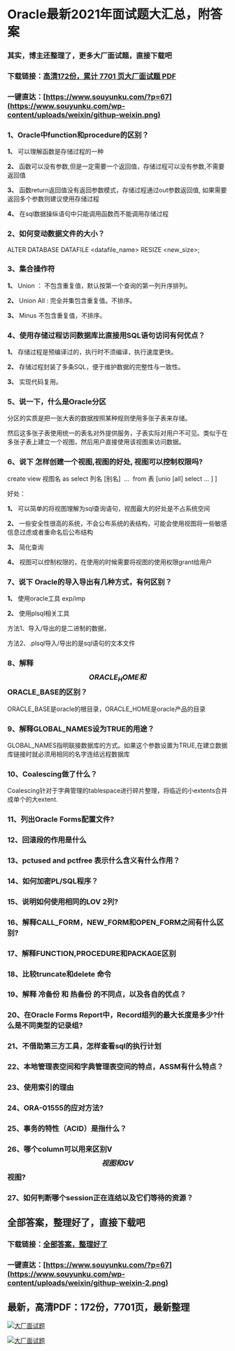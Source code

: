 # Oracle最新2021年面试题大汇总，附答案

### 其实，博主还整理了，更多大厂面试题，直接下载吧

### 下载链接：[高清172份，累计 7701 页大厂面试题  PDF](https://github.com/souyunku/DevBooks/blob/master/docs/index.md)

### 一键直达：[https://www.souyunku.com/?p=67](https://www.souyunku.com/wp-content/uploads/weixin/githup-weixin.png)



### 1、Oracle中function和procedure的区别？

**1、** 可以理解函数是存储过程的一种

**2、** 函数可以没有参数,但是一定需要一个返回值，存储过程可以没有参数,不需要返回值

**3、** 函数return返回值没有返回参数模式，存储过程通过out参数返回值, 如果需要返回多个参数则建议使用存储过程

**4、** 在sql数据操纵语句中只能调用函数而不能调用存储过程


### 2、如何变动数据文件的大小？

ALTER DATABASE DATAFILE <datafile_name> RESIZE <new_size>;


### 3、集合操作符

**1、** Union ： 不包含重复值，默认按第一个查询的第一列升序排列。

**2、** Union All : 完全并集包含重复值。不排序。

**3、** Minus 不包含重复值，不排序。


### 4、使用存储过程访问数据库比直接用SQL语句访问有何优点？

**1、** 存储过程是预编译过的，执行时不须编译，执行速度更快。

**2、** 存储过程封装了多条SQL，便于维护数据的完整性与一致性。

**3、** 实现代码复用。


### 5、说一下，什么是Oracle分区

分区的实质是把一张大表的数据按照某种规则使用多张子表来存储。

然后这多张子表使用统一的表名对外提供服务，子表实际对用户不可见。类似于在多张子表上建立一个视图，然后用户直接使用该视图来访问数据。


### 6、说下 怎样创建一个视图,视图的好处, 视图可以控制权限吗?

create view 视图名 as select 列名 [别名]  …  from 表 [unio [all] select … ] ]

好处：

**1、** 可以简单的将视图理解为sql查询语句，视图最大的好处是不占系统空间

**2、** 一些安全性很高的系统，不会公布系统的表结构，可能会使用视图将一些敏感信息过虑或者重命名后公布结构

**3、** 简化查询

**4、** 视图可以控制权限的，在使用的时候需要将视图的使用权限grant给用户


### 7、说下 Oracle的导入导出有几种方式，有何区别？

**1、** 使用oracle工具 exp/imp

**2、** 使用plsql相关工具

方法1、导入/导出的是二进制的数据，

方法2、.plsql导入/导出的是sql语句的文本文件


### 8、解释$$ORACLE_HOME和$$ORACLE_BASE的区别？

ORACLE_BASE是oracle的根目录，ORACLE_HOME是oracle产品的目录


### 9、解释GLOBAL_NAMES设为TRUE的用途？

GLOBAL_NAMES指明联接数据库的方式。如果这个参数设置为TRUE,在建立数据库链接时就必须用相同的名字连结远程数据库


### 10、Coalescing做了什么？

Coalescing针对于字典管理的tablespace进行碎片整理，将临近的小extents合并成单个的大extent.


### 11、列出Oracle Forms配置文件?
### 12、回滚段的作用是什么
### 13、pctused and pctfree 表示什么含义有什么作用？
### 14、如何加密PL/SQL程序？
### 15、说明如何使用相同的LOV 2列?
### 16、解释CALL_FORM，NEW_FORM和OPEN_FORM之间有什么区别?
### 17、解释FUNCTION,PROCEDURE和PACKAGE区别
### 18、比较truncate和delete 命令
### 19、解释 冷备份 和 热备份 的不同点，以及各自的优点？
### 20、在Oracle Forms Report中，Record组列的最大长度是多少?什么是不同类型的记录组?
### 21、不借助第三方工具，怎样查看sql的执行计划
### 22、本地管理表空间和字典管理表空间的特点，ASSM有什么特点？
### 23、使用索引的理由
### 24、ORA-01555的应对方法?
### 25、事务的特性（ACID）是指什么？
### 26、哪个column可以用来区别V$$视图和GV$$视图?
### 27、如何判断哪个session正在连结以及它们等待的资源？




## 全部答案，整理好了，直接下载吧

### 下载链接：[全部答案，整理好了](https://www.souyunku.com/wp-content/uploads/weixin/githup-weixin-2.png)

### 一键直达：[https://www.souyunku.com/?p=67](https://www.souyunku.com/wp-content/uploads/weixin/githup-weixin-2.png)


## 最新，高清PDF：172份，7701页，最新整理

[![大厂面试题](https://www.souyunku.com/wp-content/uploads/weixin/mst.png "架构师专栏")](https://www.souyunku.com/wp-content/uploads/weixin/githup-weixin.png "架构师专栏")

[![大厂面试题](https://www.souyunku.com/wp-content/uploads/weixin/githup-weixin.png "架构师专栏")](https://www.souyunku.com/wp-content/uploads/weixin/githup-weixin.png "架构师专栏")
